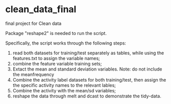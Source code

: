 # clean_data_final
final project for Clean data 


Package "reshape2" is needed to run the script.

Specifically, the script works through the following steps: 
1. read both datasets for training/test separately as tables, while using the features.txt to assign the variable names; 
2. combine the feature variable training sets; 
3. Extact the mean and standard deviation variables. Note: do not include the meanfrequency
4. Combine the activity label datasets for both training/test, then assign the the specific activity names to the relevant lables;
5. Combine the activity with the mean/sd variables; 
6. reshape the data through melt and dcast to demonstrate the tidy-data. 


